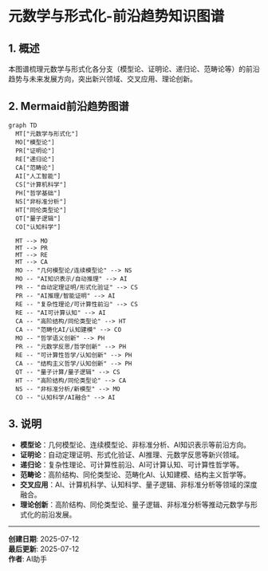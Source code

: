 # 元数学与形式化-前沿趋势知识图谱

## 1. 概述

本图谱梳理元数学与形式化各分支（模型论、证明论、递归论、范畴论等）的前沿趋势与未来发展方向，突出新兴领域、交叉应用、理论创新。

## 2. Mermaid前沿趋势图谱

```mermaid
graph TD
  MT["元数学与形式化"]
  MO["模型论"]
  PR["证明论"]
  RE["递归论"]
  CA["范畴论"]
  AI["人工智能"]
  CS["计算机科学"]
  PH["哲学基础"]
  NS["非标准分析"]
  HT["同伦类型论"]
  QT["量子逻辑"]
  CO["认知科学"]

  MT --> MO
  MT --> PR
  MT --> RE
  MT --> CA
  MO -- "几何模型论/连续模型论" --> NS
  MO -- "AI知识表示/自动推理" --> AI
  PR -- "自动定理证明/形式化验证" --> CS
  PR -- "AI推理/智能证明" --> AI
  RE -- "复杂性理论/可计算性前沿" --> CS
  RE -- "AI可计算认知" --> AI
  CA -- "高阶结构/同伦类型论" --> HT
  CA -- "范畴化AI/认知建模" --> CO
  MO -- "哲学语义创新" --> PH
  PR -- "元数学反思/哲学创新" --> PH
  RE -- "可计算性哲学/认知创新" --> PH
  CA -- "结构主义哲学/认知创新" --> PH
  QT -- "量子计算/量子逻辑" --> CS
  HT -- "高阶结构/同伦类型论" --> CA
  NS -- "非标准分析/新模型" --> MO
  CO -- "认知科学/AI融合" --> AI
```

## 3. 说明

- **模型论**：几何模型论、连续模型论、非标准分析、AI知识表示等前沿方向。
- **证明论**：自动定理证明、形式化验证、AI推理、元数学反思等新兴领域。
- **递归论**：复杂性理论、可计算性前沿、AI可计算认知、可计算性哲学等。
- **范畴论**：高阶结构、同伦类型论、范畴化AI、认知建模、结构主义哲学等。
- **交叉应用**：AI、计算机科学、认知科学、量子逻辑、非标准分析等领域的深度融合。
- **理论创新**：高阶结构、同伦类型论、量子逻辑、非标准分析等推动元数学与形式化的前沿发展。

---

**创建日期**: 2025-07-12  
**最后更新**: 2025-07-12  
**作者**: AI助手
